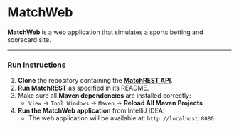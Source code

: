# MatchWeb

**MatchWeb** is a web application that simulates a sports betting and scorecard site.

---

###  Run Instructions

1. **Clone** the repository containing the [**MatchREST API**](https://github.com/mattia-marini/Team04_REST).
2. **Run MatchREST** as specified in its README.
3. Make sure all **Maven dependencies** are installed correctly:
   * `View` → `Tool Windows` → `Maven` → **Reload All Maven Projects**
4. **Run the MatchWeb application** from IntelliJ IDEA:
   * The web application will be available at: `http://localhost:8080`
